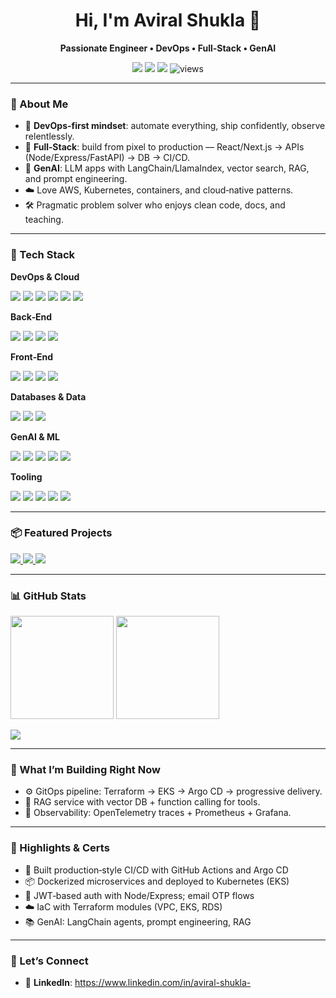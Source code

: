 
<h1 align="center">Hi, I'm Aviral Shukla 👋</h1>
<p align="center"><b>Passionate Engineer • DevOps • Full‑Stack • GenAI</b></p>

<p align="center">
  <a href="mailto:avirals248@gmail.com"><img src="https://img.shields.io/badge/Email-avirals248%40gmail.com-informational?style=flat&logo=gmail" /></a>
  <a href="https://www.linkedin.com/in/aviral-shukla-"><img src="https://img.shields.io/badge/LinkedIn-aviral--shukla--blue?style=flat&logo=linkedin" /></a>
  <a href="https://github.com/aviralshukla12"><img src="https://img.shields.io/badge/GitHub-aviralshukla12-181717?style=flat&logo=github" /></a>
  <img src="https://komarev.com/ghpvc/?username=aviralshukla12&label=Profile%20views&color=0e75b6&style=flat" alt="views"/>
</p>


---

### 🚀 About Me
- 💼 **DevOps-first mindset**: automate everything, ship confidently, observe relentlessly.
- 🧩 **Full‑Stack**: build from pixel to production — React/Next.js → APIs (Node/Express/FastAPI) → DB → CI/CD.
- 🤖 **GenAI**: LLM apps with LangChain/LlamaIndex, vector search, RAG, and prompt engineering.
- ☁️ Love AWS, Kubernetes, containers, and cloud‑native patterns.
- 🛠️ Pragmatic problem solver who enjoys clean code, docs, and teaching.

---

### 🧰 Tech Stack
**DevOps & Cloud**

<img src="https://img.shields.io/badge/AWS-232F3E?logo=amazon-aws&logoColor=white"/> <img src="https://img.shields.io/badge/Docker-2496ED?logo=docker&logoColor=white"/> <img src="https://img.shields.io/badge/Kubernetes-326CE5?logo=kubernetes&logoColor=white"/> <img src="https://img.shields.io/badge/Terraform-7B42BC?logo=terraform&logoColor=white"/> <img src="https://img.shields.io/badge/GitHub%20Actions-2088FF?logo=github-actions&logoColor=white"/>  <img src="https://img.shields.io/badge/Ansible-EE0000?logo=ansible&logoColor=white"/>

**Back‑End**

<img src="https://img.shields.io/badge/Node.js-339933?logo=node.js&logoColor=white"/> <img src="https://img.shields.io/badge/Express-000000?logo=express&logoColor=white"/> <img src="https://img.shields.io/badge/Python-3776AB?logo=python&logoColor=white"/> <img src="https://img.shields.io/badge/FastAPI-009688?logo=fastapi&logoColor=white"/> 

**Front‑End**

<img src="https://img.shields.io/badge/React-61DAFB?logo=react&logoColor=black"/> <img src="https://img.shields.io/badge/Next.js-000000?logo=next.js&logoColor=white"/> <img src="https://img.shields.io/badge/TypeScript-3178C6?logo=typescript&logoColor=white"/> <img src="https://img.shields.io/badge/Tailwind_CSS-06B6D4?logo=tailwindcss&logoColor=white"/>

**Databases & Data**

<img src="https://img.shields.io/badge/PostgreSQL-4169E1?logo=postgresql&logoColor=white"/> <img src="https://img.shields.io/badge/MongoDB-47A248?logo=mongodb&logoColor=white"/> <img src="https://img.shields.io/badge/Redis-DC382D?logo=redis&logoColor=white"/> 

**GenAI & ML**

<img src="https://img.shields.io/badge/OpenAI-412991?logo=openai&logoColor=white"/> <img src="https://img.shields.io/badge/HuggingFace-FFD21E?logo=huggingface&logoColor=black"/> <img src="https://img.shields.io/badge/LangChain-000000?logo=chainlink&logoColor=white"/> <img src="https://img.shields.io/badge/PyTorch-EE4C2C?logo=pytorch&logoColor=white"/> <img src="https://img.shields.io/badge/Vector%20DBs- pinecone%20%7C%20FAISS-lightgrey"/>

**Tooling**

<img src="https://img.shields.io/badge/Linux-FCC624?logo=linux&logoColor=black"/> <img src="https://img.shields.io/badge/Bash-4EAA25?logo=gnubash&logoColor=white"/> <img src="https://img.shields.io/badge/Git-F05032?logo=git&logoColor=white"/> <img src="https://img.shields.io/badge/VS%20Code-007ACC?logo=visual-studio-code&logoColor=white"/> <img src="https://img.shields.io/badge/Postman-FF6C37?logo=postman&logoColor=white"/>

---

### 📦 Featured Projects

<a href="https://github.com/aviralshukla12/ai-driven-attendance-monitoring-system-using-face-recognition">
  <img src="https://github-readme-stats.vercel.app/api/pin/?username=aviralshukla12&repo=AI-driven-attendance-monitoring-system-using-face-recognition" />
</a>

<a href="https://github.com/aviralshukla12/ecommerce-devops">
  <img src="https://github-readme-stats.vercel.app/api/pin/?username=aviralshukla12&repo=ecommerce-devops" />
</a>

<a href="https://github.com/aviralshukla12/genai-rag-starter">
  <img src="https://github-readme-stats.vercel.app/api/pin/?username=aviralshukla12&repo=genai-rag-starter" />
</a>

---

### 📊 GitHub Stats
<p>
  <img height="165" src="https://github-readme-stats.vercel.app/api?username=aviralshukla12&show_icons=true&count_private=true&hide=issues&rank_icon=github"/>
  <img height="165" src="https://github-readme-streak-stats.herokuapp.com/?user=aviralshukla12"/>
</p>

<p>
  <img src="https://github-readme-stats.vercel.app/api/top-langs/?username=aviralshukla12&layout=compact&langs_count=10"/>
</p>

---

### 🧪 What I’m Building Right Now
- ⚙️ GitOps pipeline: Terraform → EKS → Argo CD → progressive delivery.
- 🧠 RAG service with vector DB + function calling for tools.
- 🧭 Observability: OpenTelemetry traces + Prometheus + Grafana.

---

### 📝 Highlights & Certs
- 🥇 Built production‑style CI/CD with GitHub Actions and Argo CD
- 📦 Dockerized microservices and deployed to Kubernetes (EKS)
- 🔐 JWT‑based auth with Node/Express; email OTP flows
- ☁️ IaC with Terraform modules (VPC, EKS, RDS)
- 📚 GenAI: LangChain agents, prompt engineering, RAG

---

### 🤝 Let’s Connect

- 💼 **LinkedIn**: https://www.linkedin.com/in/aviral-shukla-


